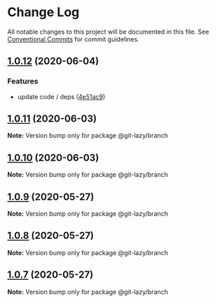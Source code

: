 # Change Log

All notable changes to this project will be documented in this file.
See [Conventional Commits](https://conventionalcommits.org) for commit guidelines.

## [1.0.12](https://github.com/bluelovers/ws-git-lazy/compare/@git-lazy/branch@1.0.11...@git-lazy/branch@1.0.12) (2020-06-04)


### Features

* update code / deps ([4e51ac9](https://github.com/bluelovers/ws-git-lazy/commit/4e51ac92473ecd9d855c0fdbe52530a1b9d4ca82))





## [1.0.11](https://github.com/bluelovers/ws-git-lazy/compare/@git-lazy/branch@1.0.10...@git-lazy/branch@1.0.11) (2020-06-03)

**Note:** Version bump only for package @git-lazy/branch





## [1.0.10](https://github.com/bluelovers/ws-git-lazy/compare/@git-lazy/branch@1.0.9...@git-lazy/branch@1.0.10) (2020-06-03)

**Note:** Version bump only for package @git-lazy/branch





## [1.0.9](https://github.com/bluelovers/ws-git-lazy/compare/@git-lazy/branch@1.0.8...@git-lazy/branch@1.0.9) (2020-05-27)

**Note:** Version bump only for package @git-lazy/branch





## [1.0.8](https://github.com/bluelovers/ws-git-lazy/compare/@git-lazy/branch@1.0.7...@git-lazy/branch@1.0.8) (2020-05-27)

**Note:** Version bump only for package @git-lazy/branch





## [1.0.7](https://github.com/bluelovers/ws-git-lazy/compare/@git-lazy/branch@1.0.6...@git-lazy/branch@1.0.7) (2020-05-27)

**Note:** Version bump only for package @git-lazy/branch
